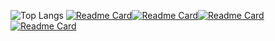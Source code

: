 ![Top Langs](https://github-readme-stats.vercel.app/api/top-langs/?username=bucket420&langs_count=20&size_weight=0.5&count_weight=0.5&layout=compact&card_width=800&theme=transparent&hide=jupyter%20notebook)
[![Readme Card](https://github-readme-stats.vercel.app/api/pin/?username=bucket420&theme=transparent&repo=AudioSignalAnalysis)](https://github.com/bucket420/AudioSignalAnalysis)[![Readme Card](https://github-readme-stats.vercel.app/api/pin/?username=bucket420&theme=transparent&repo=ParticleTracking)](https://github.com/bucket420/ParticleTracking)[![Readme Card](https://github-readme-stats.vercel.app/api/pin/?username=bucket420&theme=transparent&repo=cuda-linalg)](https://github.com/bucket420/cuda-linalg)[![Readme Card](https://github-readme-stats.vercel.app/api/pin/?username=bucket420&theme=transparent&repo=SchoolProjects)](https://github.com/bucket420/SchoolProjects)

